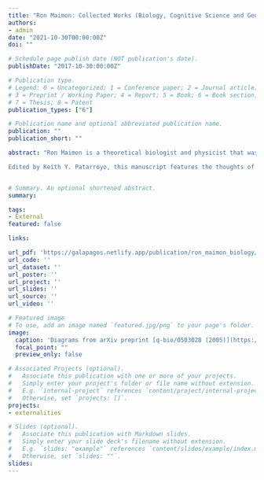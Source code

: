 ```yaml
---
title: "Ron Maimon: Collected Works (Biology, Cognitive Science and General References)"
authors:
- admin
date: "2021-10-30T00:00:00Z"
doi: ""

# Schedule page publish date (NOT publication's date).
publishDate: "2017-10-30:00:00Z"

# Publication type.
# Legend: 0 = Uncategorized; 1 = Conference paper; 2 = Journal article;
# 3 = Preprint / Working Paper; 4 = Report; 5 = Book; 6 = Book section;
# 7 = Thesis; 8 = Patent
publication_types: ["6"]

# Publication name and optional abbreviated publication name.
publication: ""
publication_short: ""

abstract: "Ron Maimon is a theoretical biologist and physicist that was very active at the beginning of the 2010s in question-and-answer websites like the [StackExchange](https://stackexchange.com/) family of sites and [Quora](https://www.quora.com/?share=1). There he answered over 2500+ technical questions in topics such as physics, mathematics, biology, among others until his eventual [departure](http://quoracast.com/ron-maimon-truther/). In this collected works my aim is to present a compendium of all Ron’s online content related to the ideas of biology, computation, and the origins of life. Even though some of the high level ideas of an [algorithmic origin of life](https://royalsocietypublishing.org/doi/10.1098/rsif.2012.0869) or a [collective cell intelligence](https://royalsocietypublishing.org/doi/full/10.1098/rstb.2019.0750) and [neural darwinism](https://en.wikipedia.org/wiki/Neural_Darwinism) are already known in the technical literature,  I can mostly say that many of Ron’s fine grain ideas are highly original, but to my knowledge unconfirmed. Therefore I believe that at the very least these compendium present a new perspective to the field of life origins or cognitive science and can be of value to any researcher on the field.

Edited by Keith Y. Patarroyo, this manuscript features the thoughts of Ron Maimon in 80 questions and 128 pages about biology, computation, the origins of life and their consequences on cognitive science and intelligence."


# Summary. An optional shortened abstract.
summary: 

tags:
- External
featured: false

links:

url_pdf: 'https://galapagos.netlify.app/publication/ron_maimon_biology/Ron_Recollected_Posts.pdf'
url_code: '' 
url_dataset: ''
url_poster: ''
url_project: ''
url_slides: ''
url_source: ''
url_video: ''

# Featured image
# To use, add an image named `featured.jpg/png` to your page's folder. 
image:
  caption: 'Diagrams from arXiv preprint [q-bio/0503028 (2005)](https://arxiv.org/abs/q-bio/0503028)'
  focal_point: ""
  preview_only: false

# Associated Projects (optional).
#   Associate this publication with one or more of your projects.
#   Simply enter your project's folder or file name without extension.
#   E.g. `internal-project` references `content/project/internal-project/index.md`.
#   Otherwise, set `projects: []`.
projects:
- externalities

# Slides (optional).
#   Associate this publication with Markdown slides.
#   Simply enter your slide deck's filename without extension.
#   E.g. `slides: "example"` references `content/slides/example/index.md`.
#   Otherwise, set `slides: ""`.
slides:
---
```

